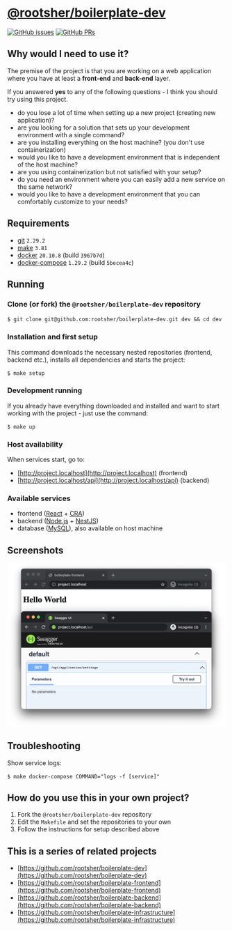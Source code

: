 # [@rootsher/boilerplate-dev](https://github.com/rootsher/boilerplate-dev)

[![GitHub issues](https://img.shields.io/github/issues/rootsher/boilerplate-dev.svg)](https://github.com/rootsher/boilerplate-dev/issues)
[![GitHub PRs](https://img.shields.io/github/issues-pr/rootsher/boilerplate-dev.svg)](https://github.com/rootsher/boilerplate-dev/pulls)

## Why would I need to use it?

The premise of the project is that you are working on a web application where 
you have at least a **front-end** and **back-end** layer.

If you answered **yes** to any of the following questions - I think you should try using this project.

* do you lose a lot of time when setting up a new project (creating new application)?
* are you looking for a solution that sets up your development environment with a single command?
* are you installing everything on the host machine? (you don't use containerization)
* would you like to have a development environment that is independent of the host machine?
* are you using containerization but not satisfied with your setup?
* do you need an environment where you can easily add a new service on the same network?
* would you like to have a development environment that you can comfortably customize to your needs?

## Requirements

* [git](https://git-scm.com/downloads) `2.29.2`
* [make](https://www.gnu.org/software/make) `3.81`
* [docker](https://docs.docker.com/engine/install) `20.10.8` (build `3967b7d`)
* [docker-compose](https://docs.docker.com/compose/install) `1.29.2` (build `5becea4c`)

## Running

### Clone (or fork) the `@rootsher/boilerplate-dev` repository

```shell
$ git clone git@github.com:rootsher/boilerplate-dev.git dev && cd dev
```

### Installation and first setup

This command downloads the necessary nested repositories (frontend, 
backend etc.), installs all dependencies and starts the project:

```shell
$ make setup
```

### Development running

If you already have everything downloaded and installed and 
want to start working with the project - just use the command:

```shell
$ make up
```

### Host availability

When services start, go to:

* [http://project.localhost](http://project.localhost) (frontend)
* [http://project.localhost/api](http://project.localhost/api) (backend)

### Available services

* frontend ([React](https://reactjs.org) + [CRA](https://create-react-app.dev))
* backend ([Node.js](https://nodejs.org) + [NestJS](https://nestjs.com))
* database ([MySQL](https://www.mysql.com)), also available on host machine

## Screenshots

<img src="https://raw.githubusercontent.com/rootsher/boilerplate-dev/master/docs/assets/img/browser.png">

## Troubleshooting

Show service logs:

```shell
$ make docker-compose COMMAND="logs -f [service]"
```

## How do you use this in your own project?

1. Fork the `@rootsher/boilerplate-dev` repository
2. Edit the `Makefile` and set the repositories to your own
3. Follow the instructions for setup described above

## This is a series of related projects

* [https://github.com/rootsher/boilerplate-dev](https://github.com/rootsher/boilerplate-dev)
* [https://github.com/rootsher/boilerplate-frontend](https://github.com/rootsher/boilerplate-frontend)
* [https://github.com/rootsher/boilerplate-backend](https://github.com/rootsher/boilerplate-backend)
* [https://github.com/rootsher/boilerplate-infrastructure](https://github.com/rootsher/boilerplate-infrastructure)
